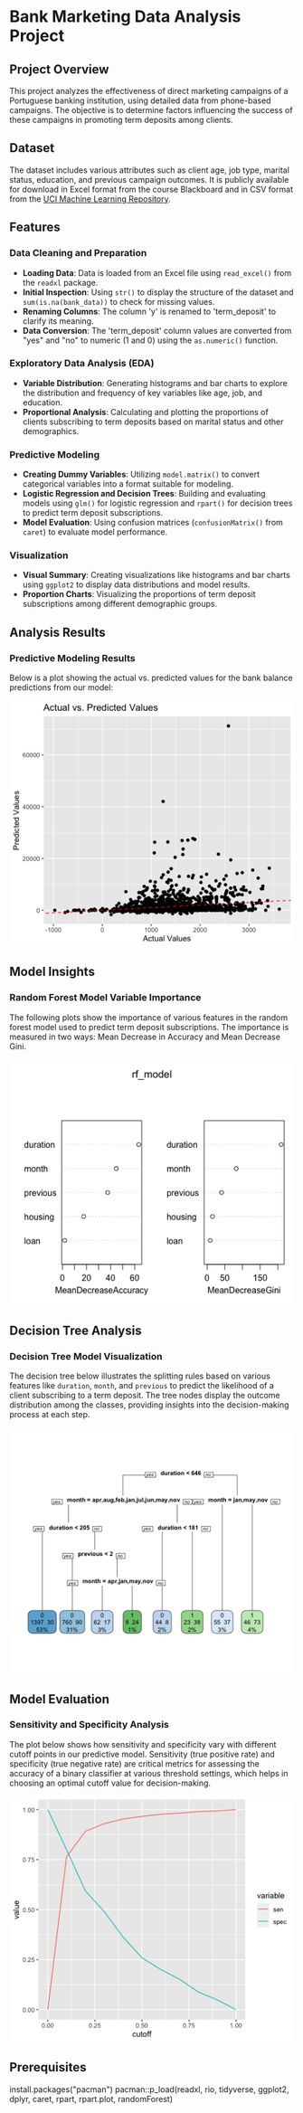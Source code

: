 # Bank Marketing Data Analysis Project

## Project Overview
This project analyzes the effectiveness of direct marketing campaigns of a Portuguese banking institution, using detailed data from phone-based campaigns. The objective is to determine factors influencing the success of these campaigns in promoting term deposits among clients.

## Dataset
The dataset includes various attributes such as client age, job type, marital status, education, and previous campaign outcomes. It is publicly available for download in Excel format from the course Blackboard and in CSV format from the [UCI Machine Learning Repository](https://archive.ics.uci.edu/ml/datasets/bank+marketing).

## Features
### Data Cleaning and Preparation
- **Loading Data**: Data is loaded from an Excel file using `read_excel()` from the `readxl` package.
- **Initial Inspection**: Using `str()` to display the structure of the dataset and `sum(is.na(bank_data))` to check for missing values.
- **Renaming Columns**: The column 'y' is renamed to 'term_deposit' to clarify its meaning.
- **Data Conversion**: The 'term_deposit' column values are converted from "yes" and "no" to numeric (1 and 0) using the `as.numeric()` function.

### Exploratory Data Analysis (EDA)
- **Variable Distribution**: Generating histograms and bar charts to explore the distribution and frequency of key variables like age, job, and education.
- **Proportional Analysis**: Calculating and plotting the proportions of clients subscribing to term deposits based on marital status and other demographics.

### Predictive Modeling
- **Creating Dummy Variables**: Utilizing `model.matrix()` to convert categorical variables into a format suitable for modeling.
- **Logistic Regression and Decision Trees**: Building and evaluating models using `glm()` for logistic regression and `rpart()` for decision trees to predict term deposit subscriptions.
- **Model Evaluation**: Using confusion matrices (`confusionMatrix()` from `caret`) to evaluate model performance.

### Visualization
- **Visual Summary**: Creating visualizations like histograms and bar charts using `ggplot2` to display data distributions and model results.
- **Proportion Charts**: Visualizing the proportions of term deposit subscriptions among different demographic groups.

## Analysis Results

### Predictive Modeling Results

Below is a plot showing the actual vs. predicted values for the bank balance predictions from our model:

![Actual vs. Predicted Values](Images/actual_vs_predicted_values.png)

## Model Insights

### Random Forest Model Variable Importance

The following plots show the importance of various features in the random forest model used to predict term deposit subscriptions. The importance is measured in two ways: Mean Decrease in Accuracy and Mean Decrease Gini.

![Random Forest Model Variable Importance](Images/rf_model_variable_importance.png)

## Decision Tree Analysis

### Decision Tree Model Visualization

The decision tree below illustrates the splitting rules based on various features like `duration`, `month`, and `previous` to predict the likelihood of a client subscribing to a term deposit. The tree nodes display the outcome distribution among the classes, providing insights into the decision-making process at each step.

![Decision Tree Model Visualization](Images/decision_tree_model.png)

## Model Evaluation

### Sensitivity and Specificity Analysis

The plot below shows how sensitivity and specificity vary with different cutoff points in our predictive model. Sensitivity (true positive rate) and specificity (true negative rate) are critical metrics for assessing the accuracy of a binary classifier at various threshold settings, which helps in choosing an optimal cutoff value for decision-making.

![Sensitivity and Specificity Plot](Images/sensitivity_specificity_plot.png)

## Prerequisites
install.packages("pacman")
pacman::p_load(readxl, rio, tidyverse, ggplot2, dplyr, caret, rpart, rpart.plot, randomForest)
